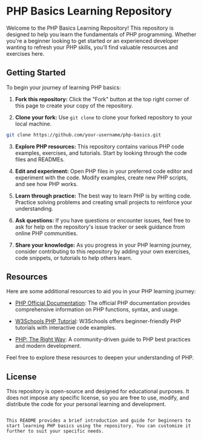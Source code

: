 
# PHP Basics Learning Repository

Welcome to the PHP Basics Learning Repository! This repository is designed to help you learn the fundamentals of PHP programming. Whether you're a beginner looking to get started or an experienced developer wanting to refresh your PHP skills, you'll find valuable resources and exercises here.

## Getting Started

To begin your journey of learning PHP basics:

1. **Fork this repository:** Click the "Fork" button at the top right corner of this page to create your copy of the repository.

2. **Clone your fork:** Use `git clone` to clone your forked repository to your local machine.

```bash
git clone https://github.com/your-username/php-basics.git
```

3. **Explore PHP resources:** This repository contains various PHP code examples, exercises, and tutorials. Start by looking through the code files and READMEs.

4. **Edit and experiment:** Open PHP files in your preferred code editor and experiment with the code. Modify examples, create new PHP scripts, and see how PHP works.

5. **Learn through practice:** The best way to learn PHP is by writing code. Practice solving problems and creating small projects to reinforce your understanding.

6. **Ask questions:** If you have questions or encounter issues, feel free to ask for help on the repository's issue tracker or seek guidance from online PHP communities.

7. **Share your knowledge:** As you progress in your PHP learning journey, consider contributing to this repository by adding your own exercises, code snippets, or tutorials to help others learn.

## Resources

Here are some additional resources to aid you in your PHP learning journey:

- [PHP Official Documentation](https://www.php.net/docs.php): The official PHP documentation provides comprehensive information on PHP functions, syntax, and usage.

- [W3Schools PHP Tutorial](https://www.w3schools.com/php/): W3Schools offers beginner-friendly PHP tutorials with interactive code examples.

- [PHP: The Right Way](https://phptherightway.com/): A community-driven guide to PHP best practices and modern development.

Feel free to explore these resources to deepen your understanding of PHP.

## License

This repository is open-source and designed for educational purposes. It does not impose any specific license, so you are free to use, modify, and distribute the code for your personal learning and development.
```

This README provides a brief introduction and guide for beginners to start learning PHP basics using the repository. You can customize it further to suit your specific needs.



